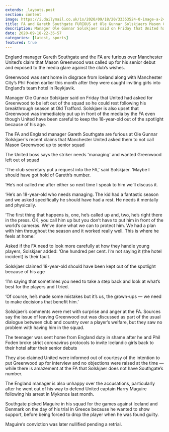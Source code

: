 ```yaml
---
extends: _layouts.post
section: content
image: https://i.dailymail.co.uk/1s/2020/09/18/20/33353524-0-image-a-24_1600458079874.jpg 
title: FA and Gareth Southgate FURIOUS at Ole Gunnar Solskjaers Mason Greenwood call-up claims 
description: Manager Ole Gunnar Solskjaer said on Friday that United had asked for Greenwood to be left out of the squad so he could rest following his breakthrough season at Old Trafford. 
date: 2020-09-18-22-35-57 
categories: [latest, sports] 
featured: true 
--- 
```

England manager Gareth Southgate and the FA are furious over Manchester United’s claim that Mason Greenwood was called up for his senior debut and exposed to the media glare against the club’s wishes.

Greenwood was sent home in disgrace from Iceland along with Manchester City’s Phil Foden earlier this month after they were caught inviting girls into England’s team hotel in Reykjavik.

Manager Ole Gunnar Solskjaer said on Friday that United had asked for Greenwood to be left out of the squad so he could rest following his breakthrough season at Old Trafford. Solskjaer is also upset that Greenwood was immediately put up in front of the media by the FA even though United have been careful to keep the 18-year-old out of the spotlight because of his age.

The FA and England manager Gareth Southgate are furious at Ole Gunnar Solskjaer's recent claims that Manchester United asked them to not call Mason Greenwood up to senior squad

The United boss says the striker needs 'managing' and wanted Greenwood left out of squad

‘The club secretary put a request into the FA,’ said Solskjaer. ‘Maybe I should have got hold of Gareth’s number.

‘He’s not called me after either so next time I speak to him we’ll discuss it.

‘He’s an 18-year-old who needs managing. The kid had a fantastic season and we asked specifically he should have had a rest. He needs it mentally and physically.

‘The first thing that happens is, one, he’s called up and, two, he’s right there in the press. OK, you call him up but you don’t have to put him in front of the world’s cameras. We’ve done what we can to protect him. We had a plan with him throughout the season and it worked really well. This is where he feels at home.’

Asked if the FA need to look more carefully at how they handle young players, Solskjaer added: ‘One hundred per cent. I’m not saying it (the hotel incident) is their fault.

Solskjaer claimed 18-year-old should have been kept out of the spotlight because of his age

‘I’m saying that sometimes you need to take a step back and look at what’s best for the players and I tried.

‘Of course, he’s made some mistakes but it’s us, the grown-ups — we need to make decisions that benefit him.’

Solskjaer’s comments were met with surprise and anger at the FA. Sources say the issue of leaving Greenwood out was discussed as part of the usual dialogue between club and country over a player’s welfare, but they saw no problem with having him in the squad.

The teenager was sent home from England duty in shame after he and Phil Foden broke strict coronavirus protocols to invite Icelandic girls back to their hotel after their senior debuts

They also claimed United were informed out of courtesy of the intention to put Greenwood up for interview and no objections were raised at the time — while there is amazement at the FA that Solskjaer does not have Southgate’s number.

The England manager is also unhappy over the accusations, particularly after he went out of his way to defend United captain Harry Maguire following his arrest in Mykonos last month.

Southgate picked Maguire in his squad for the games against Iceland and Denmark on the day of his trial in Greece because he wanted to show support, before being forced to drop the player when he was found guilty.

Maguire’s conviction was later nullified pending a retrial.

